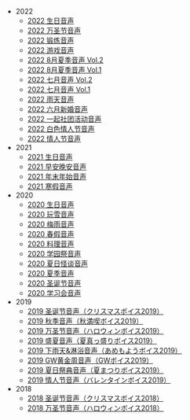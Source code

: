 - 2022
    - [2022 生日音声](/voice-translation/2022/2022-birthday.md)
    - [2022 万圣节音声](/voice-translation/2022/2022-halloween.md)
    - [2022 锻炼音声](/voice-translation/2022/2022-exercise.md)
    - [2022 游戏音声](/voice-translation/2022/2022-game.md)
    - [2022 8月夏季音声 Vol.2](/voice-translation/2022/2022-august-summer-vol2.md)
    - [2022 8月夏季音声 Vol.1](/voice-translation/2022/2022-august-summer-vol1.md)
    - [2022 七月音声 Vol.2](/voice-translation/2022/2022-july-vol2.md)
    - [2022 七月音声 Vol.1](/voice-translation/2022/2022-july-vol1.md)
    - [2022 雨天音声](/voice-translation/2022/2022-rainy-day.md)
    - [2022 六月新婚音声](/voice-translation/2022/2022-june-marriage.md)
    - [2022 一起社团活动音声](/voice-translation/2022/2022-club-activity.md)
    - [2022 白色情人节音声](/voice-translation/2022/2022-white-valentines-day.md)
    - [2022 情人节音声](/voice-translation/2022/2022-valentines-day.md)
- 2021
    - [2021 生日音声](/voice-translation/2021/2021-birthday.md)
    - [2021 早安晚安音声](/voice-translation/2021/2021-good-morning-and-good-night.md)
    - [2021 年末年始音声](/voice-translation/2021/2021-year-end-and-new-year-holidays.md)
    - [2021 寒假音声](/voice-translation/2021/2021-winter-vacation.md)
- 2020
    - [2020 生日音声](/voice-translation/2020/2020-birthday.md)
    - [2020 玩雪音声](/voice-translation/2020/2020-playing-with-snow.md)
    - [2020 梅雨音声](/voice-translation/2020/2020-rainy-season.md)
    - [2020 春假音声](/voice-translation/2020/2020-spring-break.md)
    - [2020 料理音声](/voice-translation/2020/2020-cooking.md)
    - [2020 学园祭音声](/voice-translation/2020/2020-school-festival.md)
    - [2020 夏日怪谈音声](/voice-translation/2020/2020-summer-ghost-stories.md)
    - [2020 夏季音声](/voice-translation/2020/2020-summer.md)
    - [2020 圣诞节音声](/voice-translation/2020/2020-christmas-day.md)
    - [2020 学习会音声](/voice-translation/2020/2020-study-meeting.md)
- 2019
    - [2019 圣诞节音声（クリスマスボイス2019）](/voice-translation/2019/2019-christmas-day.md)
    - [2019 秋季音声（秋満喫ボイス2019）](/voice-translation/2019/2019-autumn.md)
    - [2019 万圣节音声（ハロウィンボイス2019）](/voice-translation/2019/2019-halloween.md)
    - [2019 盛夏音声（夏真っ盛りボイス2019）](/voice-translation/2019/2019-midsummer.md)
    - [2019 下雨天&淋浴音声（あめもようボイス2019）](/voice-translation/2019/2019-rainy-day-and-shower.md)
    - [2019 GW黄金周音声（GWボイス2019）](/voice-translation/2019/2019-GW.md)
    - [2019 夏日祭典音声（夏まつりボイス2019）](/voice-translation/2019/2019-summer-festival.md)
    - [2019 情人节音声（バレンタインボイス2019）](/voice-translation/2019/2019-valentines-day.md)
- 2018
    - [2018 圣诞节音声（クリスマスボイス2018）](/voice-translation/2018/2018-christmas-day.md)
    - [2018 万圣节音声（ハロウィンボイス2018）](/voice-translation/2018/2018-halloween.md)
